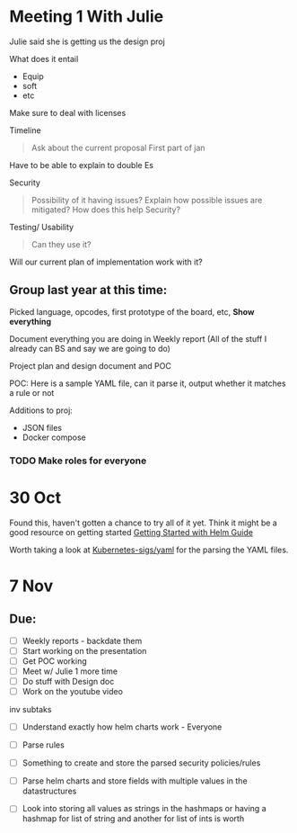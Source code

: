 Meeting 1 With Julie
===
Julie said she is getting us the design proj

What does it entail
- Equip
- soft 
- etc

Make sure to deal with licenses

Timeline
> Ask about the current proposal
First part of jan

Have to be able to explain to double Es

Security 
> Possibility of it having issues?
> Explain how possible issues are mitigated?
> How does this help Security?

Testing/ Usability
> Can they use it?

Will our current plan of implementation work with it?

Group last year at this time:
---
Picked language, opcodes, first prototype of the board, etc, 
**Show everything**

Document everything you are doing in Weekly report 
(All of the stuff I already can BS and say we are going to do)

Project plan and design document and POC

POC: 
Here is a sample YAML file, can it parse it, output whether it matches a rule or not

Additions to proj:
- JSON files
- Docker compose

### TODO Make roles for everyone

30 Oct
===
Found this, haven't gotten a chance to try all of it yet. 
Think it might be a good resource on getting started
[Getting Started with Helm Guide](https://linuxhint.com/getting-started-kubernetes-helm-charts/)

Worth taking a look at [Kubernetes-sigs/yaml](https://github.com/kubernetes-sig/yaml) for the parsing the YAML files. 

7 Nov 
===

Due:
---
- [ ] Weekly reports - backdate them
- [ ] Start working on the presentation
- [ ] Get POC working
- [ ] Meet w/ Julie 1 more time
- [ ] Do stuff with Design doc
- [ ] Work on the youtube video

inv subtaks

- [ ] Understand exactly how helm charts work - Everyone
- [ ] Parse rules 
- [ ] Something to create and store the parsed security policies/rules
- [ ] Parse helm charts and store fields with multiple values in the datastructures
- [ ] Look into storing all values as strings in the hashmaps or having a hashmap for list of string and another for list of ints is worth






